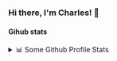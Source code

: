 ### Hi there, I'm Charles! 👋

<!--
**Fr0ggym4n/Fr0ggym4n** is a ✨ _special_ ✨ repository because its `README.md` (this file) appears on your GitHub profile.

Here are some ideas to get you started:

- 🔭 I’m currently working on ...
- 🌱 I’m currently learning ...
- 👯 I’m looking to collaborate on ...
- 🤔 I’m looking for help with ...
- 💬 Ask me about ...
- 📫 How to reach me: ...
- 😄 Pronouns: ...
- ⚡ Fun fact: ...
-->

#### Gihub stats
<details>
  <summary>📊  Some Github Profile Stats</summary>
  <!-- Languages -->
  ![![Top Langs](https://github-readme-stats.vercel.app/api/top-langs/?username=Fr0ggym4n&layout=compact&theme=solarized-dark&show)(https://github.com/anuraghazra/github-readme-stats)
  <!-- Stats -->
  ![![Les Stats GitHub de Charles](https://github-readme-stats.vercel.app/api?username=Fr0ggym4n&theme=solarized-dark&show_icons=true)](https://github.com/anuraghazra/github-readme-stats,)
</details>
